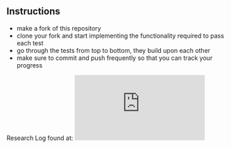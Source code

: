 ## Instructions

- make a fork of this repository
- clone your fork and start implementing the functionality required to pass each test
- go through the tests from top to bottom, they build upon each other
- make sure to commit and push frequently so that you can track your progress

Research Log found at: ![](https://github.com/AleksandarDzudzevic/undergrad-exercises/blob/main/Research_Log.md)
